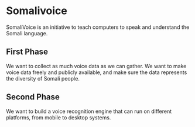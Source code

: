 # Somalivoice
SomaliVoice is an initiative to teach computers to speak and understand the Somali language.

## First Phase
We want to collect as much voice data as we can gather. We want to make voice data freely and publicly available, and make sure the data represents the diversity of Somali people. 

## Second Phase
We want to build a voice recognition engine that can run on different platforms, from mobile to desktop systems.

